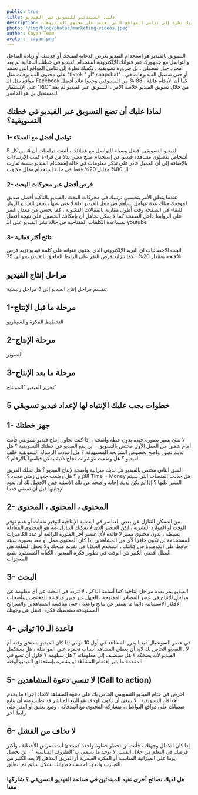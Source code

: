 ```yaml
---
public: true
title: دليل المبتدئين للتسويق عبر الفيديو
description: التسويق بالفيديو هو إستخدام الفيديو بغرض الدعاية لمنتجك أو خدمتك أو زيادة التفاعل والتواصل مع جمهورك عبر قنواتك الإلكترونية استخدام الفيديو في خطتك الدعائية لم يعد مجرد خيار تفضيلي ، بل ضرورة تسويقية ، يكفيك نظرة إلي تنامي المواقع التي تعتمد على محتوى الفيديوهات.
photo: '/img/blog/photos/marketing-videos.jpeg'
auther: Cayan Team
avatar: 'cayan.png'
---
```

التسويق بالفيديو هو إستخدام الفيديو بغرض الدعاية لمنتجك أو خدمتك أو زيادة التفاعل والتواصل مع جمهورك عبر قنواتك الإلكترونية 
استخدام الفيديو في خطتك الدعائية لم يعد مجرد خيار تفضيلي ، بل ضرورة تسويقية ، يكفيك نظرة إلي تنامي المواقع التي تعتمد على محتوى الفيديوهات مثل "tiktok " أو" snapchat"  ، أو حتى تفضيل الفيديوهات في مواقع مثل الـ Facebook 
كما أن الأرقام هائلة ، 88 % من المسوقين وجدوا عائد أفضل على الإستثمار "RIO" من خلال تسويق الفيديو 
خلاصة الأمر ، التسويق عبر الفيديو لم يعد للمستقبل بل هو الحاضر 

 ## لماذا عليك أن تضع التسويق عبر الفيديو في خطتك التسويقية؟

### 1- تواصل أفضل مع العملاء 
الفيديو التسويقي أفضل وسيلة للتواصل مع عملائك ، أثبتت دراسات أن 4 من كل 5 أشخاص يفضلون مشاهدة فيديو عن إستخدام منتج معين بدلا من قراءة كتيب الإرشادات 
بالإضافة إلي أن العميل قادر على تذكر معلومات في حالة إستخدام الفيديو بنسبة تقارب الـ 80% مقابل 20% فقط في حالة إستخدام مقال مكتوب 

### 2- فرص أفضل عبر محركات البحث 
عندما يتعلق الأمر بتحسين ترتيبك في محركات البحث ،الفيديو بالتأكيد أفضل صديق لموقعك 
هناك عدة عوامل تساهم في جعل الفيديو أداة لا غنى عنها ، يحفز الفيديو الزوار للبقاء في الصفحة وقت أطول مقارنة بالمقالات المكتوبة ، كما يحسن من معدل النقر على الروابط داخل الصفحة 
كما لا يمكن تجاهل أن بإمكانك الحصول على نتيجة أفضل بمساعدة الكلمات المفتاحية في حالة نشر الفيديو على الـ youtube  


### 3-  نتائج أكثر فعالية 
اثبتت الاحصائيات ان البريد الإلكتروني الذي يحتوي عنوانه على كلمة فيديو تزيد فرص فتحه بمقدار 20% ، كما تتزايد فرص النقر على الرابط الملحق بالفيديو بحوالي 75% 


## مراحل إنتاج الفيديو 
تنقسم مراحل إنتاج الفيديو إلى 3 مراحل رئيسية

## 1-مرحلة ما قبل الإنتاج 
 التخطيط 
 الفكرة والسيناريو 


## 2-مرحلة الإنتاج 
التصوير 


## 3-مرحلة ما بعد الإنتاج 
تحرير الفيديو "المونتاج" 





## 5 خطوات يجب عليك الإنتباه لها لإعداد فيديو تسويقي 

## 1-  جهز خطتك 
لا شئ يسير بصورة جيدة بدون خطة واضحة ، إذا كنت تحاول إنتاج فيديو تسويقي فأنت أمام شقين من العمل 
الأول مختص بالتسويق ، أين يقع الفيديو في خطتك التسويقية ؟ 
 هل لديك تصور واضح بخصوص الشريحة المستهدفة ؟ 
هل أعددت الرسالة التسويقية خلف الفيديو ؟ 
هل وضعت مؤشرات نجاح ذكية يمكن قياسها بالأرقام ؟ 

الشق الثاني مختص بالفيديو 
هل لديك ميزانية واضحة لإنتاج الفيديو ؟ 
هل تملك الفريق اللازم ؟ 
هل وضعت جدول زمني محدد ؟ Time = Money
هل حددت المنصات التي سيتم النشر عليها ؟ 
إذا لم يكن لديك إجابة واضحة عن تلك الأسئلة فمن الأفضل لك أن تعود لإجابتها قبل أن تمضي قدما 


## 2- المحتوى ، المحتوى ، المحتوى 
من الممكن التنازل عن بعض العناصر في العملية الإنتاجية لتوفير نفقات أو عدم توفر الوقت أو الموارد البشرية ، لكن العنصر الذي لا يمكنك التنازل عنه هو المحتوي 
المعادلة بسيطة ، بدون محتوي مميز لا فائدة لأي عنصر أخر 
الصورة الرائعة أو عدد الكاميرات المستخدمة لن تكون حافزا لأي من المشاهدين إذا كان المحتوى ممل أو معد بصورة سيئة 
حافظ على الكوميديا في كتابتك ، استخدم الحكايا في تقديم منتجك ولا تجعل السلعة هي البطل 
اقضي الكثير من الوقت في تطوير فكرة الفيديو ، الكتابة المستمرة تصنع المعجزات 

## 3- البحث 
الفيديو يمر بعدة مراحل إنتاجية كما أسلفنا الذكر ، لا تتردد في البحث عن أي معلومة عن مراحل الإنتاج 
في عصر المصادر المفتوحة ، الجهل غير مبرر 
مناقشة المختصين وأصحاب الأفكار الاستثنائية دائما ما تسفر عن نتائج واعدة ، حتى مناقشة المشاهدين والشرائح المستهدفة ستعطيك فكرة أفضل عن وجهتك 


## 4- قاعدة الـ 10 ثواني 
في عصر السوشيال ميديا يقرر المشاهد في أول 10 ثواني إذا كان الفيديو يستحق وقته أم لا .
الفيديو الخاص بك لابد أن يعطي المشاهد أسباب تحفزه على المواصلة ، هل يستكمل الفيديو لأنه يضحكه ؟ هل سيضيف إلى معلوماته ؟ هل سيلهمه ؟ 
حاول أن تضع في المقدمة ما يثير إهتمام المشاهد أو يشعره بإستحقاق الفيديو لوقته 


## 5- لا تنسي دعوة المشاهدين (Call to action)
 
احرص في ختام الفيديو التسويقي الخاص بك على دعوة المشاهد لاتخاذ إجراء ما يخدم أهدافك التسويقية ، لا ينبغي أن يكون الهدف هو البيع المباشر 
قد تطلب منه أن يتابع منصاتك على مواقع التواصل ، مشاركة المحتوى مع اصدقائه ، وضع تعليق أو النقر على رابط أخر 


## 6- لا تخاف من الفشل
إذا كان الكمال وجهتك ، فأنت لن تخطو خطوة واحدة 
كمبتدئ أنت معرض للأخطاء ، وأكبر فرصك في التعلم من خلال الفشل 
لا يوجد ما يسمي ب"الظروف المناسبة " ، لن تحصل يوما على الميزانية المناسبة أو الفكرة العبقرية أو الفريق المذهل إلا بعد الكثير من التجارب والجهد 
احسب خطواتك بشكل سليم ثم انطلق  


### هل لديك نصائح أخرى تفيد المبتدئين في صناعة الفيديو التسويقي ؟ شاركها معنا 


